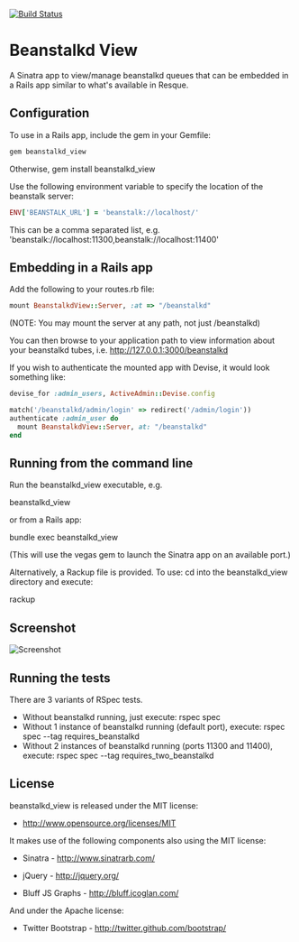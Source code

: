[![Build Status](https://secure.travis-ci.org/denniskuczynski/beanstalkd_view.png?branch=master)](http://travis-ci.org/denniskuczynski/beanstalkd_view)

Beanstalkd View
===============
A Sinatra app to view/manage beanstalkd queues that can be embedded in a Rails app similar to what's available in Resque.

Configuration
-------------

To use in a Rails app, include the gem in your Gemfile:

``` ruby
gem beanstalkd_view
```

Otherwise, gem install beanstalkd_view


Use the following environment variable to specify the location of the beanstalk server:

``` ruby
ENV['BEANSTALK_URL'] = 'beanstalk://localhost/'
```

This can be a comma separated list, e.g. 'beanstalk://localhost:11300,beanstalk://localhost:11400'

Embedding in a Rails app
------------------------

Add the following to your routes.rb file:

``` ruby
mount BeanstalkdView::Server, :at => "/beanstalkd"
```

(NOTE: You may mount the server at any path, not just /beanstalkd)

You can then browse to your application path to view information about your beanstalkd tubes, i.e.
http://127.0.0.1:3000/beanstalkd

If you wish to authenticate the mounted app with Devise, it would look something like:

``` ruby
devise_for :admin_users, ActiveAdmin::Devise.config

match('/beanstalkd/admin/login' => redirect('/admin/login'))
authenticate :admin_user do
  mount BeanstalkdView::Server, at: "/beanstalkd"
end
```

Running from the command line
------------------------

Run the beanstalkd_view executable, e.g.

beanstalkd_view

or from a Rails app:

bundle exec beanstalkd_view

(This will use the vegas gem to launch the Sinatra app on an available port.)

Alternatively, a Rackup file is provided.  To use: cd into the beanstalkd_view directory and execute:

rackup


Screenshot
------------------------
![Screenshot](http://s16.postimage.org/4mdum0x79/i_OS_Simulator_Screen_shot_Apr_24_2012_10_29_33.png)

Running the tests
------------------------
There are 3 variants of RSpec tests.
* Without beanstalkd running, just execute: rspec spec
* Without 1 instance of beanstalkd running (default port), execute: rspec spec --tag requires_beanstalkd
* Without 2 instances of beanstalkd running (ports 11300 and 11400), execute: rspec spec --tag requires_two_beanstalkd

License
------------------------

beanstalkd_view is released under the MIT license:

* http://www.opensource.org/licenses/MIT

It makes use of the following components also using the MIT license:

* Sinatra - http://www.sinatrarb.com/

* jQuery - http://jquery.org/

* Bluff JS Graphs - http://bluff.jcoglan.com/

And under the Apache license:

* Twitter Bootstrap - http://twitter.github.com/bootstrap/